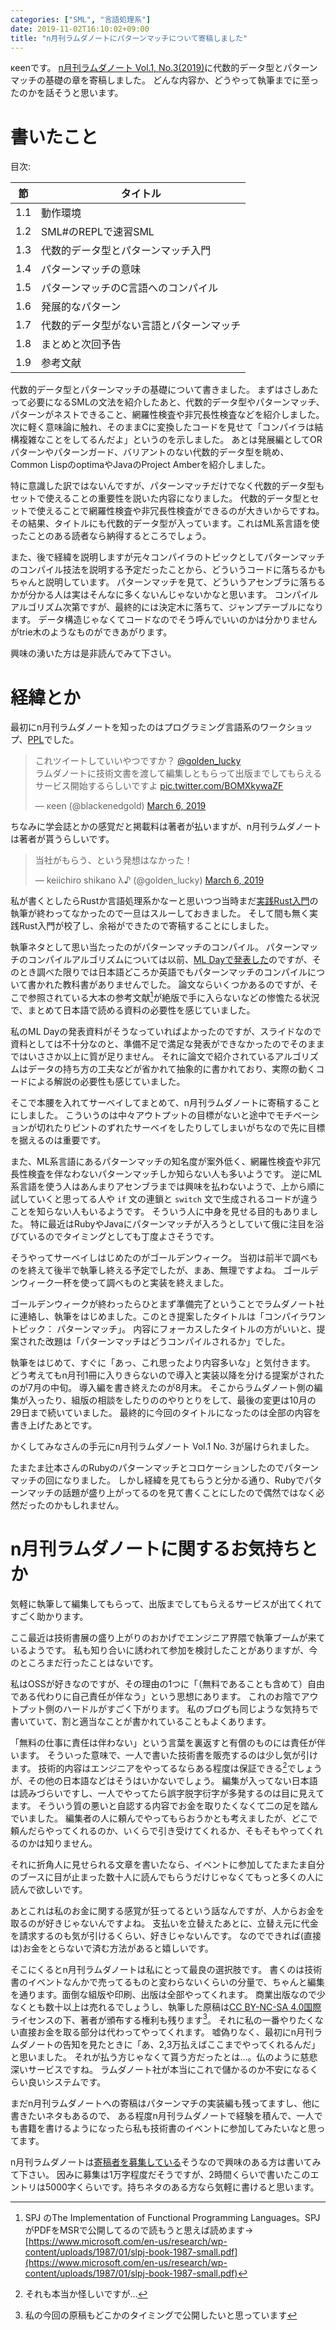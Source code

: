 ```yaml
---
categories: ["SML", "言語処理系"]
date: 2019-11-02T16:10:02+09:00
title: "n月刊ラムダノートにパターンマッチについて寄稿しました"
---
```


κeenです。
[n月刊ラムダノート Vol.1, No.3(2019)](https://www.lambdanote.com/collections/n/products/nmonthly-vol-1-no-3-2019)に代数的データ型とパターンマッチの基礎の章を寄稿しました。
どんな内容か、どうやって執筆までに至ったのかを話そうと思います。
<!--more-->

# 書いたこと

目次:

| 節  | タイトル |
|-----|----------|
| 1.1 | 動作環境 |
| 1.2 | SML#のREPLで速習SML |
| 1.3 | 代数的データ型とパターンマッチ入門 |
| 1.4 | パターンマッチの意味 |
| 1.5 | パターンマッチのC言語へのコンパイル |
| 1.6 | 発展的なパターン |
| 1.7 | 代数的データ型がない言語とパターンマッチ |
| 1.8 | まとめと次回予告 |
| 1.9 | 参考文献 |

代数的データ型とパターンマッチの基礎について書きました。
まずはさしあたって必要になるSMLの文法を紹介したあと、代数的データ型やパターンマッチ、パターンがネストできること、網羅性検査や非冗長性検査などを紹介しました。
次に軽く意味論に触れ、そのままCに変換したコードを見せて「コンパイラは結構複雑なことをしてるんだよ」というのを示しました。
あとは発展編としてORパターンやパターンガード、バリアントのない代数的データ型を眺め、Common LispのoptimaやJavaのProject Amberを紹介しました。

特に意識した訳ではないんですが、パターンマッチだけでなく代数的データ型もセットで使えることの重要性を説いた内容になりました。
代数的データ型とセットで使えることで網羅性検査や非冗長性検査ができるのが大きいからですね。
その結果、タイトルにも代数的データ型が入っています。これはML系言語を使ったことのある読者なら納得するところでしょう。

また、後で経緯を説明しますが元々コンパイラのトピックとしてパターンマッチのコンパイル技法を説明する予定だったことから、どういうコードに落ちるかもちゃんと説明しています。
パターンマッチを見て、どういうアセンブラに落ちるかが分かる人は実はそんなに多くないんじゃないかなと思います。
コンパイルアルゴリズム次第ですが、最終的には決定木に落ちて、ジャンプテーブルになります。
データ構造じゃなくてコードなのでそう呼んでいいのかは分かりませんがtrie木のようなものができあがります。

興味の湧いた方は是非読んでみて下さい。

# 経緯とか

最初にn月刊ラムダノートを知ったのはプログラミング言語系のワークショップ、[PPL](https://jssst-ppl.org/workshop/2019/)でした。

<blockquote class="twitter-tweet"><p lang="ja" dir="ltr">これツイートしていいやつですか？ <a href="https://twitter.com/golden_lucky?ref_src=twsrc%5Etfw">@golden_lucky</a> <br>ラムダノートに技術文書を渡して編集しともらって出版までしてもらえるサービス開始するらしいですよ <a href="https://t.co/BOMXkywaZF">pic.twitter.com/BOMXkywaZF</a></p>&mdash; κeen (@blackenedgold) <a href="https://twitter.com/blackenedgold/status/1103191327888498688?ref_src=twsrc%5Etfw">March 6, 2019</a></blockquote>

ちなみに学会誌とかの感覚だと掲載料は著者が払いますが、n月刊ラムダノートは著者が貰うらしいです。

<blockquote class="twitter-tweet"><p lang="ja" dir="ltr">当社がもらう、という発想はなかった！</p>&mdash; keiichiro shikano λ♪ (@golden_lucky) <a href="https://twitter.com/golden_lucky/status/1103193844441526272?ref_src=twsrc%5Etfw">March 6, 2019</a></blockquote> <script async src="https://platform.twitter.com/widgets.js" charset="utf-8"></script> 


私が書くとしたらRustか言語処理系かなーと思いつつ当時まだ[実践Rust入門](https://gihyo.jp/book/2019/978-4-297-10559-4)の執筆が終わってなかったので一旦はスルーしておきました。
そして間も無く実践Rust入門が校了し、余裕ができたので寄稿することにしました。

執筆ネタとして思い当たったのがパターンマッチのコンパイル。
パターンマッチのコンパイルアルゴリズムについては以前、[ML Dayで発表した](https://keens.github.io/slide/inside_pattern_machings/)のですが、そのとき調べた限りでは日本語どころか英語でもパターンマッチのコンパイルについて書かれた教科書がありませんでした。
論文ならいくつかあるのですが、そこで参照されている大本の参考文献[^1]が絶版で手に入らないなどの惨憺たる状況で、まとめて日本語で読める資料の必要性を感じていました。

[^1]: SPJ のThe Implementation of Functional Programming Languages。SPJがPDFをMSRで公開してるので読もうと思えば読めます→ [https://www.microsoft.com/en-us/research/wp-content/uploads/1987/01/slpj-book-1987-small.pdf](https://www.microsoft.com/en-us/research/wp-content/uploads/1987/01/slpj-book-1987-small.pdf)

私のML Dayの発表資料がそうなっていればよかったのですが、スライドなので資料としては不十分なのと、準備不足で満足な発表ができなかったのでそのままではいささか以上に質が足りません。
それに論文で紹介されているアルゴリズムはデータの持ち方の工夫などが省かれて抽象的に書かれており、実際の動くコードによる解説の必要性も感じていました。

そこで本腰を入れてサーベイしてまとめて、n月刊ラムダノートに寄稿することにしました。
こういうのは中々アウトプットの目標がないと途中でモチベーションが切れたりピントのずれたサーベイをしたりしてしまいがちなので先に目標を据えるのは重要です。

また、ML系言語にあるパターンマッチの知名度が案外低く、網羅性検査や非冗長性検査を伴なわないパターンマッチしか知らない人も多いようです。
逆にML系言語を使う人はあんまりアセンブラまでは興味を払わないようで、上から順に試していくと思ってる人や `if` 文の連鎖と `switch` 文で生成されるコードが違うことを知らない人もいるようです。
そういう人に中身を見せる目的もありました。
特に最近はRubyやJavaにパターンマッチが入ろうとしていて俄に注目を浴びているのでタイミングとしても丁度よさそうです。


そうやってサーベイしはじめたのがゴールデンウィーク。
当初は前半で調べものを終えて後半で執筆し終える予定でしたが、まあ、無理ですよね。
ゴールデンウィーク一杯を使って調べものと実装を終えました。

ゴールデンウィークが終わったらひとまず準備完了ということでラムダノート社に連絡し、執筆をはじめました。このとき提案したタイトルは「コンパイラワントピック： パターンマッチ」。
内容にフォーカスしたタイトルの方がいいと、提案された改題は「パターンマッチはどうコンパイルされるか」でした。

執筆をはじめて、すぐに「あっ、これ思ったより内容多いな」と気付きます。
どう考えてもn月刊1冊に入りきらないので導入と実装以降を分ける提案がされたのが7月の中旬。
導入編を書き終えたのが8月末。
そこからラムダノート側の編集が入ったり、組版の相談をしたりののやりとりをして、最後の変更は10月の29日まで続いていました。
最終的に今回のタイトルになったのは全部の内容を書き上げたあとです。


かくしてみなさんの手元にn月刊ラムダノート Vol.1 No. 3が届けられました。

たまたま辻本さんのRubyのパターンマッチとコロケーションしたのでパターンマッチの回になりました。
しかし経緯を見てもらうと分かる通り、Rubyでパターンマッチの話題が盛り上がってるのを見て書くことにしたので偶然ではなく必然だったのかもしれません。

# n月刊ラムダノートに関するお気持ちとか

気軽に執筆して編集してもらって、出版までしてもらえるサービスが出てくれてすごく助かります。

ここ最近は技術書展の盛り上がりのおかげでエンジニア界隈で執筆ブームが来ているようです。
私も知り合いに誘われて参加を検討したことがありますが、今のところまだ行ったことはないです。

私はOSSが好きなのですが、その理由の1つに「（無料であることも含めて）自由である代わりに自己責任が伴なう」という思想にあります。
これのお陰でアウトプット側のハードルがすごく下がります。
私のブログも同じような気持ちで書いていて、割と適当なことが書かれていることもよくあります。

「無料の仕事に責任は伴わない」という言葉を裏返すと有償のものには責任が伴います。
そういった意味で、一人で書いた技術書を販売するのは少し気が引けます。
技術的内容はエンジニアをやってるならある程度は保証できる[^※]でしょうが、その他の日本語などはそうはいかないでしょう。
編集が入ってない日本語は読みづらいですし、一人でやってたら誤字脱字衍字が多発するのは目に見えてます。
そういう質の悪いと自認する内容でお金を取りたくなくて二の足を踏んでいました。
編集者の人に頼んでやってもらおうかとも考えましたが、どこで頼んだらやってくれるのか、いくらで引き受けてくれるか、そもそもやってくれるのかは知りません。

[^※]: それも本当か怪しいですが…

それに折角人に見せられる文章を書いたなら、イベントに参加してたまたま自分のブースに目が止まった数十人に読んでもらうだけじゃなくてもっと多くの人に読んで欲しいです。

あとこれは私のお金に関する感覚が狂ってるという話なんですが、人からお金を取るのが好きじゃないんですよね。
支払いを立替えたあとに、立替え元に代金を請求するのも気が引けるくらい、好きじゃないんです。
なのでできれば(直接は)お金をとらないで済む方法があると嬉しいです。

そこにくるとn月刊ラムダノートは私にとって最良の選択肢です。
書くのは技術書のイベントなんかで売ってるものと変わらないくらいの分量で、ちゃんと編集を通ります。面倒な組版や印刷、出版は全部やってくれます。
商業出版なので少なくとも数十以上は売れるでしょうし、執筆した原稿は[CC BY-NC-SA 4.0国際](https://creativecommons.org/licenses/by-nc-sa/4.0/)ライセンスの下、著者が頒布する権利も残ります[^2]。
それに私の一番やりたくない直接お金を取る部分は代わってやってくれます。
嘘偽りなく、最初にn月刊ラムダノートの告知を見たときに「あ、2,3万払えばここまでやってくれるんだ」と思いました。
それが払う方じゃなくて貰う方だったとは…。仏のように慈悲深いサービスですね。
ラムダノート社が本当にこれで儲かるのか不安になるくらい良いシステムです。

[^2]: 私の今回の原稿もどこかのタイミングで公開したいと思っています

まだn月刊ラムダノートへの寄稿はパターンマチの実装編も残ってますし、他に書きたいネタもあるので、
ある程度n月刊ラムダノートで経験を積んで、一人でも書籍を書けるようになったら私も技術書のイベントに参加してみたいなと思ってます。


n月刊ラムダノートは[寄稿者を募集している](https://www.lambdanote.com/blogs/news/n-1)そうなので興味のある方は書いてみて下さい。
因みに募集は1万字程度だそうですが、2時間くらいで書いたこのエントリは5000字くらいです。持ちネタのある方なら気軽に書けると思います。
